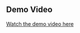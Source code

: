## Demo Video

[Watch the demo video here](https://drive.google.com/file/d/16vIxnDOb4NA_econ4_VuOtzhdyuEjV4n/view?usp=sharing)

